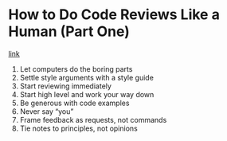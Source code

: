 # How to Do Code Reviews Like a Human (Part One)

[link](https://mtlynch.io/human-code-reviews-1/)

1. Let computers do the boring parts
2. Settle style arguments with a style guide
3. Start reviewing immediately
4. Start high level and work your way down
5. Be generous with code examples
6. Never say “you”
7. Frame feedback as requests, not commands
8. Tie notes to principles, not opinions
